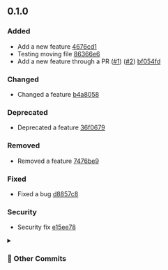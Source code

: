 ## 0.1.0
### Added
- Add a new feature [4676cd1](https://github.com/andrzejressel/pulumi-gestalt/commit/4676cd1049f18dff6439ebd3d294ba3415a0ff74)
- Testing moving file [86366e6](https://github.com/andrzejressel/pulumi-gestalt/commit/86366e614d9aad1ec0bc2b1f65157b01fe403f30)
- Add a new feature through a PR ([#1](https://github.com/andrzejressel/pulumi-gestalt/pull/1)) ([#2](https://github.com/andrzejressel/pulumi-gestalt/pull/2)) [bf054fd](https://github.com/andrzejressel/pulumi-gestalt/commit/bf054fd2258fc31bb1dea97c0b2da028fb47c152)

### Changed
- Changed a feature [b4a8058](https://github.com/andrzejressel/pulumi-gestalt/commit/b4a80581b912443d35a86143f751782c72835576)

### Deprecated
- Deprecated a feature [36f0679](https://github.com/andrzejressel/pulumi-gestalt/commit/36f0679ffd91a7cc0e5ed2febac461914316151b)

### Removed
- Removed a feature [7476be9](https://github.com/andrzejressel/pulumi-gestalt/commit/7476be957a5d5bbadfd481ba9b9b487d1550bcc6)

### Fixed
- Fixed a bug [d8857c8](https://github.com/andrzejressel/pulumi-gestalt/commit/d8857c829c3cc11f29a24135e553b7a619ade850)

### Security
- Security fix [e15ee78](https://github.com/andrzejressel/pulumi-gestalt/commit/e15ee780e73b146bd54549c789d10a7d803bab22)

<details>
<summary><h3>📝 Other Commits</h3></summary>

- Add 8_pr.yaml ([#1](https://github.com/andrzejressel/pulumi-gestalt/pull/1)) [bf054fd](https://github.com/andrzejressel/pulumi-gestalt/commit/bf054fd2258fc31bb1dea97c0b2da028fb47c152)
- Move 7_pr.yaml [d26f710](https://github.com/andrzejressel/pulumi-gestalt/commit/d26f7106f5364fc59479717d543ec71e7f83405e)
- Add 7_pr.yaml [86366e6](https://github.com/andrzejressel/pulumi-gestalt/commit/86366e614d9aad1ec0bc2b1f65157b01fe403f30)
- Add 6_security.yaml [e15ee78](https://github.com/andrzejressel/pulumi-gestalt/commit/e15ee780e73b146bd54549c789d10a7d803bab22)
- Add 5_fixed.yaml [d8857c8](https://github.com/andrzejressel/pulumi-gestalt/commit/d8857c829c3cc11f29a24135e553b7a619ade850)
- Add 4_removed.yaml [7476be9](https://github.com/andrzejressel/pulumi-gestalt/commit/7476be957a5d5bbadfd481ba9b9b487d1550bcc6)
- Add 3_deprecated.yaml [36f0679](https://github.com/andrzejressel/pulumi-gestalt/commit/36f0679ffd91a7cc0e5ed2febac461914316151b)
- Add 2_changed.yaml [b4a8058](https://github.com/andrzejressel/pulumi-gestalt/commit/b4a80581b912443d35a86143f751782c72835576)
- Add 1_added.yaml [4676cd1](https://github.com/andrzejressel/pulumi-gestalt/commit/4676cd1049f18dff6439ebd3d294ba3415a0ff74)
</details>

